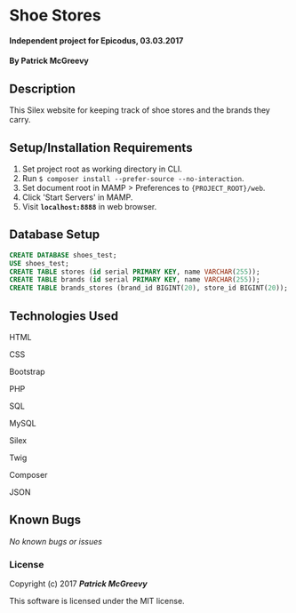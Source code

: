 # Shoe Stores

#### Independent project for Epicodus, 03.03.2017

#### By Patrick McGreevy

## Description

This Silex website for keeping track of shoe stores and the brands they carry.


## Setup/Installation Requirements
1. Set project root as working directory in CLI.
2. Run `$ composer install --prefer-source --no-interaction`.
3. Set document root in MAMP > Preferences to `{PROJECT_ROOT}/web`.
4. Click 'Start Servers' in MAMP.
5. Visit **`localhost:8888`** in web browser.

## Database Setup
```sql
CREATE DATABASE shoes_test;
USE shoes_test;
CREATE TABLE stores (id serial PRIMARY KEY, name VARCHAR(255));
CREATE TABLE brands (id serial PRIMARY KEY, name VARCHAR(255));
CREATE TABLE brands_stores (brand_id BIGINT(20), store_id BIGINT(20));
```

## Technologies Used

HTML

CSS

Bootstrap

PHP

SQL

MySQL

Silex

Twig

Composer

JSON


## Known Bugs

_No known bugs or issues_

### License

Copyright (c) 2017 _**Patrick McGreevy**_

This software is licensed under the MIT license.
